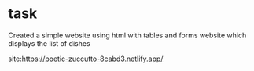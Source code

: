 # task
Created a simple website using html with tables and forms website which displays the list of dishes


site:https://poetic-zuccutto-8cabd3.netlify.app/
